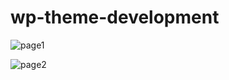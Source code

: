 # wp-theme-development

![page1](https://github.com/AbuSayedDev/wp-theme-development/assets/48875366/c4d72dcf-be07-40fc-8b07-9ec14cf2d720)

![page2](https://github.com/AbuSayedDev/wp-theme-development/assets/48875366/4c8ee900-1209-4e6e-a96d-d91a53f64e8a)

